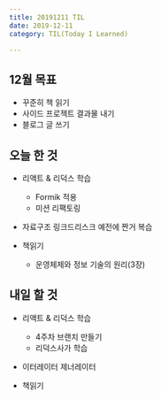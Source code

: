 ```yaml
---
title: 20191211 TIL
date: 2019-12-11
category: TIL(Today I Learned)

---
```


## 12월 목표

- 꾸준히 책 읽기
- 사이드 프로젝트 결과물 내기
- 블로그 글 쓰기

## 오늘 한 것

- 리액트 & 리덕스 학습
  - Formik 적용
  - 미션 리팩토링

- 자료구조 링크드리스크 예전에 짠거 복습

- 책읽기
  - 운영체제와 정보 기술의 원리(3장)


## 내일 할 것

- 리액트 & 리덕스 학습
  - 4주차 브랜치 만들기
  - 리덕스사가 학습

- 이터레이터 제너레이터
- 책읽기
